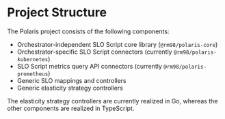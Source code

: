 # Project Structure

The Polaris project consists of the following components:

* Orchestrator-independent SLO Script core library (`@rm98/polaris-core`)
* Orchestrator-specific SLO Script connectors (currently `@rm98/polaris-kubernetes`)
* SLO Script metrics query API connectors (currently `@rm98/polaris-prometheus`)
* Generic SLO mappings and controllers
* Generic elasticity strategy controllers

The elasticity strategy controllers are currently realized in Go, whereas the other components are realized in TypeScript.
